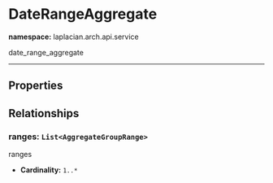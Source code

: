# **DateRangeAggregate**
**namespace:** laplacian.arch.api.service

date_range_aggregate



---

## Properties

## Relationships

### ranges: `List<AggregateGroupRange>`
ranges
- **Cardinality:** `1..*`